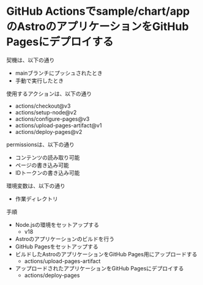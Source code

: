# GitHub Actionsでsample/chart/appのAstroのアプリケーションをGitHub Pagesにデプロイする

契機は、以下の通り

- mainブランチにプッシュされたとき
- 手動で実行したとき

使用するアクションは、以下の通り

- actions/checkout@v3
- actions/setup-node@v2
- actions/configure-pages@v3
- actions/upload-pages-artifact@v1
- actions/deploy-pages@v2

permissionsは、以下の通り

- コンテンツの読み取り可能
- ページの書き込み可能
- IDトークンの書き込み可能

環境変数は、以下の通り
- 作業ディレクトリ

手順
- Node.jsの環境をセットアップする
  - v18
- Astroのアプリケーションのビルドを行う
- GitHub Pagesをセットアップする
- ビルドしたAstroのアプリケーションをGitHub Pages用にアップロードする
  - actions/upload-pages-artifact
- アップロードされたアプリケーションをGitHub Pagesにデプロイする
  - actions/deploy-pages
